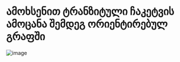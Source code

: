 # ამოხსენით ტრანზიტული ჩაკეტვის ამოცანა შემდეგ ორიენტირებულ გრაფში

![image](https://github.com/user-attachments/assets/10098c3e-7b5c-48ec-bc81-7a71a0046f88)
